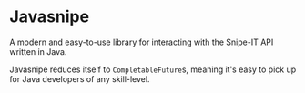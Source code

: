 # Javasnipe
A modern and easy-to-use library for interacting with the Snipe-IT API written in Java.

Javasnipe reduces itself to `CompletableFuture`s, meaning it's easy to pick up for Java developers of any skill-level.